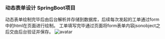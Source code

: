 ### 动态表单设计 SpringBoot项目
动态表单绘制完毕后由后台解析并存储到数据库，后续每次发起的工单通过form中的html在页面进行绘制。
工单填写完毕通过页面将form表单内容jsonobject之后交由后台验证并保存。
![avatar](https://raw.githubusercontent.com/chenxingxing6/dynamicForm/master/file/form.jpg)
